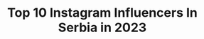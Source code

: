 ---
title: Top 10 Instagram Influencers In Serbia in 2023
description: >-
  Find top Instagram influencers in Serbia in 2023. Most popular hashtags: #art #nature #belgrade #makeup.
platform: Instagram
hits: 12
text_top: Discover the top-rated Instagram profiles on inBeat.
text_bottom: Our platform has 12 Instagram influencers like this in Serbia for you to pitch.
profiles:
  - username: "caniceva"
    fullname: >-
      Ivana Canić | Makeup
    bio: >-
      🎨 Self-taught & Certified by Ilonarah, Dragan Vurdelja, Lazic Laza, Sofija Grijak, Vanessa Davis & Danessa Myricks 📍 Serbia 🇷🇸 💌 canichmua@gmail.com
    location: "Serbia"
    followers: 9536
    engagement: 1425
    commentsToLikes: 0.085433
    id: ck14kijx8poah0i19kf6kogrc
    verified: false
    hashtags: "#maquiagem, #hudabeauty, #maquiagemx, #photography"
  - username: "dannicakrstic"
    fullname: >-
      Danica Krstic
    bio: >-
      Representing 🇷🇸 at Eurovision 2018
    location: "Serbia"
    followers: 11327
    engagement: 1424
    commentsToLikes: 0.014426
    id: ck13d1o8437sz0i19jtdwyk99
    verified: false
    hashtags: "#svatovi, #natasazupacdress, #rts, #balkankoncept"
  - username: "callmeninax"
    fullname: >-
      N I N A
    bio: >-
      𝟎𝟓𝟏𝟐🤍 🌸 𝐦𝐚𝐤𝐞𝐮𝐩 • 𝐥𝐢𝐟𝐞𝐬𝐭𝐲𝐥𝐞 • 𝐫𝐞𝐜𝐞𝐧𝐳𝐢𝐣𝐞💄 🖤 𝐭𝐞𝐜𝐡𝐧𝐨 𝐢𝐬 𝐦𝐲 𝐫𝐞𝐥𝐢𝐠𝐢𝐨𝐧 👽 𝟐𝟓 • 𝐩𝐢𝐬𝐜𝐞𝐬/𝐥𝐢𝐛𝐫𝐚 • 𝐁 𝐞 𝐥 𝐠 𝐫 𝐚 𝐝 𝐞 🇷🇸 💌 𝐧𝐢𝐧𝐚_𝐛𝐠𝐝@𝐲𝐚𝐡𝐨𝐨.𝐜𝐨𝐦
    location: "Serbia"
    followers: 6377
    engagement: 699
    commentsToLikes: 0.195669
    id: ck14kiit3po5h0i1997wcgfew
    verified: false
    hashtags: "#anastasiabeverlyhills, #balkanskimua, #abhbrows, #blazin"
  - username: "sosity_regi"
    fullname: >-
      S o s i t y   R e g i
    bio: >-
      Регина Шошић 🇷🇸 T r a v e l s / G a s t r o n o m y / H u n. W i n e s🍷🦋 ▪️szállás-étterem ajánlások 💌collab: sosity.regi3@gmail.com Á🖤
    location: "Serbia"
    followers: 30960
    engagement: 157
    commentsToLikes: 0.015541
    id: ck14h1e1z82460i19g8vf26cm
    verified: false
    hashtags: "#sunshine, #restaurant, #lake, #hungary"
  - username: "hosaeok"
    fullname: >-
      prickasso サラ
    bio: >-
      student/illustrator. serbia [ENG & 日本語 OK] 原稿を捨てれば眠れる TT ∥@hx_hui ▶︎💙
    location: "Serbia"
    followers: 25571
    engagement: 1289
    commentsToLikes: 0.011258
    id: ck15ultcbnt550i19tlly0iio
    verified: false
    hashtags: "#nctfanart, #txt, #illust, #digitalart"
  - username: "decak_iz_topole"
    fullname: >-
      MILOŠ SIMIĆ
    bio: >-
      Digital Artist ✨ All photos are my imagination. 📩 decakiztopole@gmail.com 📍Topola, Serbia PRINTS & WORKSHOPS AVAILABLE ⬇️
    location: "Serbia"
    followers: 26774
    engagement: 1437
    commentsToLikes: 0.028570
    id: ck0u1oo29xje70i19ic45oduk
    verified: false
    hashtags: "#cloudscape, #bestvacations, #nakedplanet, #earthfocus"
  - username: "dejan.kide"
    fullname: >-
      Dejan Zakic | Photography
    bio: >-
      • ʟᴀɴᴅsᴄᴀᴘᴇ • ɴᴀᴛᴜʀᴇ • ᴀʀᴄʜɪᴛᴇᴄᴛᴜʀᴇ • ᴀsᴛʀᴏᴘʜᴏᴛᴏɢʀᴀᴘʜʏ • ɪɴᴛᴇʀɪᴏʀ #dejanzakic 🇷🇸
    location: "Serbia"
    followers: 6534
    engagement: 646
    commentsToLikes: 0.072217
    id: ck15qsqnu4ge60i19qoscexph
    verified: false
    hashtags: "#moodyscenery, #landscape, #vsco, #tamron"
  - username: "vilerovi_medenjaci"
    fullname: >-
      🍯💕 MEDENJACI 💕🍯
    bio: >-
      Ručno radjeni medenjaci! Phone number : (+38162207876) Name : Olja Country : Serbia 🇷🇸
    location: "Serbia"
    followers: 34166
    engagement: 457
    commentsToLikes: 0.014457
    id: ck0tzxp46rw7g0i19yjctljjg
    verified: false
    hashtags: "#instacookies, #sugarart, #cakedecorating, #serbia"
  - username: "markoran"
    fullname: >-
      Marko ®
    bio: >-
      📍Belgrade, Serbia 🇷🇸
    location: "Serbia"
    followers: 10639
    engagement: 834
    commentsToLikes: 0.013888
    id: ck0vvzvhdrh7c0i19ntrq7y0f
    verified: false
    hashtags: "#srbijauslikama, #belgradestyle, #portraits, #portraitmood"
  - username: "nemanjamatic"
    fullname: >-
      Nemanja Matic
    bio: >-
      Official Instagram account of Nemanja Matic. Manchester United and Serbian international football player. 🇷🇸🔴⚫️ Twitter➡️@NemanjaMatic
    location: "Serbia"
    followers: 1657783
    engagement: 410
    commentsToLikes: 0.005132
    id: ck0w2on9vpfnt0i19ngax7a2y
    verified: true
    hashtags: "#nature, #riverbollin, #kodkucejezakon, #svemoje"
---